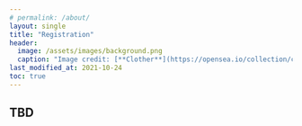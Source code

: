 ```yaml
---
# permalink: /about/
layout: single
title: "Registration"
header:
  image: /assets/images/background.png
  caption: "Image credit: [**Clother**](https://opensea.io/collection/clother)"
last_modified_at: 2021-10-24
toc: true
---
```


## TBD
